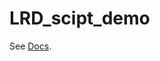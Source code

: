 # LRD_scipt_demo

See [Docs](https://rndwiki.houston.softwaregrp.net/confluence/display/lt/SLA+Azure+DevOps+Support).
